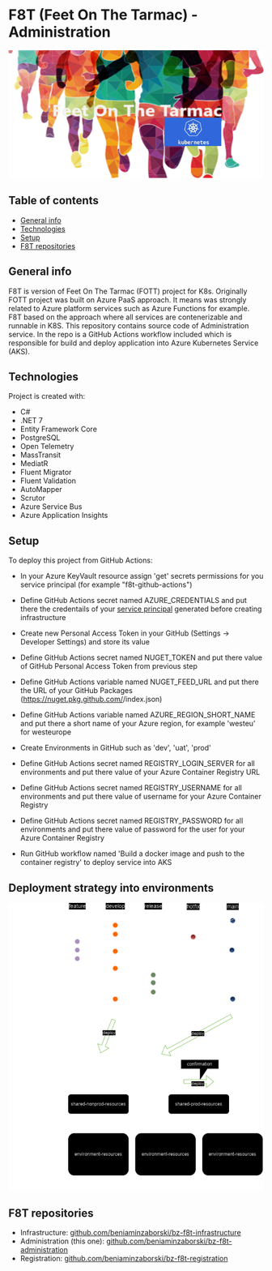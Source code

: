 # F8T (Feet On The Tarmac) - Administration
![Project logo](./doc/f8t-logo.png)

## Table of contents
* [General info](#general-info)
* [Technologies](#technologies)
* [Setup](#setup)
* [F8T repositories](#f8t-repositories)

## General info
F8T is version of Feet On The Tarmac (FOTT) project for K8s. Originally FOTT project was built on Azure PaaS approach. 
It means was strongly related to Azure platform services such as Azure Functions for example. 
F8T based on the approach where all services are contenerizable and runnable in K8S. 
This repository contains source code of Administration service. In the repo is a GitHub Actions workflow included which is responsible for build and deploy application into Azure Kubernetes Service (AKS).
	
## Technologies
Project is created with:
* C#
* .NET 7
* Entity Framework Core
* PostgreSQL
* Open Telemetry
* MassTransit
* MediatR
* Fluent Migrator
* Fluent Validation
* AutoMapper
* Scrutor
* Azure Service Bus
* Azure Application Insights

## Setup
To deploy this project from GitHub Actions:
* In your Azure KeyVault resource assign 'get' secrets permissions for you service principal (for example "f8t-github-actions")

* Define GitHub Actions secret named AZURE_CREDENTIALS and put there the credentails of your [service principal](https://github.com/beniaminzaborski/bz-f8t-infrastructure#setup) generated before creating infrastructure

* Create new Personal Access Token in your GitHub (Settings -> Developer Settings) and store its value

* Define GitHub Actions secret named NUGET_TOKEN and put there value of GitHub Personal Access Token from previous step

* Define GitHub Actions variable named NUGET_FEED_URL and put there the URL of your GitHub Packages (https://nuget.pkg.github.com/<your account name>/index.json)

* Define GitHub Actions variable named AZURE_REGION_SHORT_NAME and put there a short name of your Azure region, for example 'westeu' for westeurope

* Create Environments in GitHub such as 'dev', 'uat', 'prod'

* Define GitHub Actions secret named REGISTRY_LOGIN_SERVER for all environments and put there value of your Azure Container Registry URL

* Define GitHub Actions secret named REGISTRY_USERNAME for all environments and put there value of username for your Azure Container Registry

* Define GitHub Actions secret named REGISTRY_PASSWORD for all environments and put there value of password for the user for your Azure Container Registry

* Run GitHub workflow named 'Build a docker image and push to the container registry' to deploy service into AKS

## Deployment strategy into environments
![Branches and environments](./doc/f8t_branches_environments.png)

## F8T repositories
* Infrastructure: [github.com/beniaminzaborski/bz-f8t-infrastructure](https://github.com/beniaminzaborski/bz-f8t-infrastructure)
* Administration (this one): [github.com/beniaminzaborski/bz-f8t-administration](https://github.com/beniaminzaborski/bz-f8t-administration)
* Registration: [github.com/beniaminzaborski/bz-f8t-registration](https://github.com/beniaminzaborski/bz-f8t-registration)